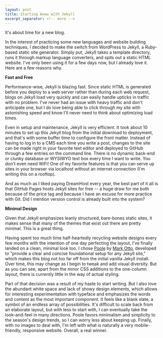 ```yaml
---
layout: post
title: Starting Anew with Jekyll
excerpt_separator: <!-- more -->
---
```


It's about time for a new blog. 

In the interest of practicing some new languages and website building techniques, I decided to make the switch from WordPress to Jekyll, a Ruby-based static site generator. Simply put, Jekyll takes a template directory, runs it through markup language converters, and spits out a static HTML website. I've only been using it for a few days now, but I already love it. Here are a few reasons why.<!-- more -->

**Fast and Free**

Performance-wise, Jekyll is blazing fast. Since static HTML is generated before you deploy to a web server rather than during each web request, blogs on Jekyll load very quickly and can easily handle upticks in traffic with no problem. I've never had an issue with heavy traffic and don't anticipate one, but I do love being able to click through my site with astonishing speed and know I'll never need to think about optimizing load times. 

Even in setup and maintenance, Jekyll is very efficient. It took about 10 minutes to set up this Jekyll blog from the initial download to deployment, and that's with some buffer time to configure the front matter. Instead of having to log in to a CMS each time you write a post, changes to the site can be made right in your favorite text editor and deployed to GitHub through a few entries on the command line. There is no dynamic back-end or clunky database or WYSIWYG text box every time I want to write. You don't even need WiFi! One of my favorite features is that you can serve up sites in your browser via localhost without an internet connection (I'm writing this on a rooftop). 

And as much as I liked paying DreamHost every year, the best part of it all is that GitHub Pages hosts Jekyll sites for free -- a huge draw for me both because of the price tag and because I have an excuse for more practice with Git. Did I mention version control is already built into the system? 

**Minimal Design**

Given that Jekyll emphasizes leanly structured, bare-bones static sites, it makes sense that many of the themes that exist out there are pretty minimal. This is a great thing.

Having spent too much time half-heartedly recycling website designs every few months with the intention of one day perfecting the layout, I've finally landed on a clean, minimal look too. I chose <a href="http://getpoole.com/" target="_blank">Poole</a> by <a href="http://twitter.com/mdo" target="_blank">Mark Otto</a>, developed to "provide a clear and concise foundational setup for any Jekyll site," which makes this blog not too far off from the initial vanilla Jekyll install. Over time, this may change as I begin to tweak and add visual diversity. But as you can see, apart from the minor CSS additions to the one-column layout, there is currently little in the way of actual styling.    

Part of that decision was a result of my haste to start writing. But I also love the abundant white space and lack of showy design elements, which allows for interesting experimentation with typeface and emphasizes the words and content as the most important component. It feels like a blank slate, a symbol of an endless array of possibilities. It's difficult to scale back from an elaborate layout, but with less to start with, I can eventually take the look-and-feel in many directions. Poole favors minimalism and simplicity to the season's design trends, so I can worry less about keeping up. Finally, with no images to deal with, I'm left with what is naturally a very mobile-friendly, responsive website. Overall, a real winner. 
